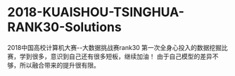 # 2018-KUAISHOU-TSINGHUA-RANK30-Solutions
2018中国高校计算机大赛--大数据挑战赛rank30
第一次全身心投入的数据挖掘比赛，学到很多，意识到自己还有很多短板，继续加油！
由于自己模型的差异不够，所以融合带来的提升很有限。
